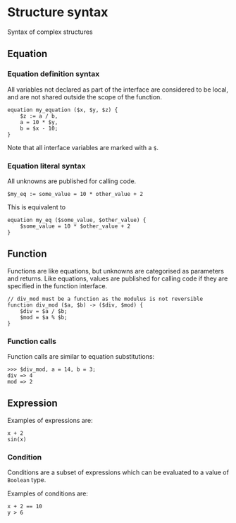 # Structure syntax

Syntax of complex structures

## Equation

### Equation definition syntax

All variables not declared as part of the interface are considered to be local,
and are not shared outside the scope of the function.

```equator
equation my_equation ($x, $y, $z) {
    $z := a / b,
    a = 10 * $y,
    b = $x - 10;
}
```

Note that all interface variables are marked with a `$`.

### Equation literal syntax

All unknowns are published for calling code.

```equator
$my_eq := some_value = 10 * other_value + 2
```

This is equivalent to

```equator
equation my_eq ($some_value, $other_value) {
    $some_value = 10 * $other_value + 2
}
```

## Function

Functions are like equations, but unknowns are categorised as parameters and
returns. Like equations, values are published for calling code if they are
specified in the function interface.

```equator
// div_mod must be a function as the modulus is not reversible
function div_mod ($a, $b) -> ($div, $mod) {
    $div = $a / $b;
    $mod = $a % $b;
}
```

### Function calls

Function calls are similar to equation substitutions:

```equator
>>> $div_mod, a = 14, b = 3;
div => 4
mod => 2
```

## Expression

Examples of expressions are:

```equator
x + 2
sin(x)
```

### Condition

Conditions are a subset of expressions which can be evaluated to a value of
`Boolean` type.

Examples of conditions are:

```equator
x + 2 == 10
y > 6
```
